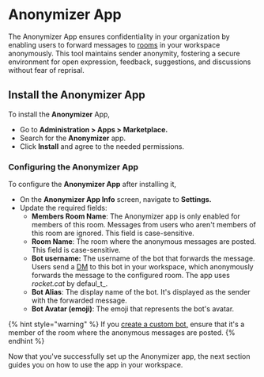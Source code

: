 # Anonymizer App

The Anonymizer App ensures confidentiality in your organization by enabling users to forward messages to [rooms](../../../../use-rocket.chat/user-guides/rooms/) in your workspace anonymously. This tool maintains sender anonymity, fostering a secure environment for open expression, feedback, suggestions, and discussions without fear of reprisal.

## Install the Anonymizer App

To install the **Anonymizer** App,

* Go to **Administration > Apps > Marketplace.**
* Search for the **Anonymizer** app.
* Click **Install** and agree to the needed permissions.

### Configuring the Anonymizer App

To configure the **Anonymizer App** after installing it,

* On the **Anonymizer App Info** screen, navigate to **Settings.**
* Update the required fields:
  * **Members Room Name**: The Anonymizer app is only enabled for members of this room. Messages from users who aren't members of this room are ignored. This field is case-sensitive.
  * **Room Name**: The room where the anonymous messages are posted. This field is case-sensitive.
  * **Bot username:** The username of the bot that forwards the message. Users send a [DM](../../../../use-rocket.chat/user-guides/rooms/direct-messages/) to this bot in your workspace, which anonymously forwards the message to the configured room. The app uses _rocket.cat_ by defaul\_t\_.
  * **Bot Alias**: The display name of the bot. It's displayed as the sender with the forwarded message.
  * **Bot Avatar (emoji)**: The emoji that represents the bot's avatar.

{% hint style="warning" %}
If you [create a custom bot,](../../../../use-rocket.chat/omnichannel/workspace-administration/users/#add-new-users) ensure that it's a member of the room where the anonymous messages are posted.
{% endhint %}

Now that you've successfully set up the Anonymizer app, the next section guides you on how to use the app in your workspace.

